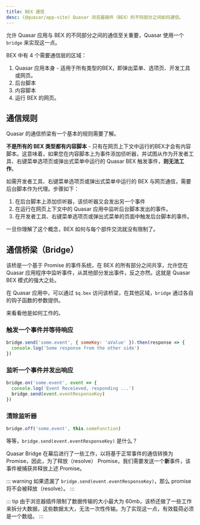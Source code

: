 ```yaml
---
title: BEX 通信
desc: (@quasar/app-vite) Quasar 浏览器插件（BEX）的不同部分之间如何通信。
---
```


允许 Quasar 应用与 BEX 的不同部分之间的通信至关重要，Quasar 使用一个 `bridge` 来实现这一点。

BEX 中有 4 个需要通信层的区域：

1. Quasar 应用本身 - 适用于所有类型的BEX，即弹出菜单、选项页、开发工具或网页。
2. 后台脚本
3. 内容脚本
4. 运行 BEX 的网页。

## 通信规则

Quasar 的通信桥梁有一个基本的规则需要了解。

**不是所有的 BEX 类型都有内容脚本** - 只有在网页上下文中运行的BEX才会有内容脚本。这意味着，如果您在内容脚本上为事件添加侦听器，并试图从作为开发者工具、右键菜单选项页或弹出式菜单中运行的 Quasar BEX 触发事件，**则无法工作**。

如需开发者工具、右键菜单选项页或弹出式菜单中运行的 BEX 与网页通信，需要后台脚本作为代理。步骤如下：

1. 在后台脚本上添加侦听器，该侦听器又会发出另一个事件
2. 在运行在网页上下文中的 Quasar 应用中监听后台脚本发出的事件。
2. 在开发者工具、右键菜单选项页或弹出式菜单的页面中触发后台脚本的事件。

一旦你理解了这个概念，BEX 如何与每个部件交流就没有限制了。

## 通信桥梁（Bridge）

该桥是一个基于 Promise 的事件系统，在 BEX 的所有部分之间共享，允许您在 Quasar 应用程序中监听事件，从其他部分发出事件，反之亦然。这就是 Quasar BEX 模式的强大之处。

在 Quasar 应用中，可以通过 `$q.bex` 访问该桥梁，在其他区域，`bridge` 通过各自的钩子函数的参数提供。

来看看他是如何工作的。

### 触发一个事件并等待响应

```js
bridge.send('some.event', { someKey: 'aValue' }).then(response => {
  console.log('Some response from the other side')
})
```

### 监听一个事件并发出响应

```js
bridge.on('some.event', event => {
  console.log('Event Receieved, responding ...')
  bridge.send(event.eventResponseKey)
})
```

### 清除监听器

```js
bridge.off('some.event', this.someFunction)
```

等等，`bridge.send(event.eventResponseKey)` 是什么？

Quasar Bridge 在幕后进行了一些工作，以将基于正常事件的通信转换为 Promise，因此，为了释放（resolve） Promise，我们需要发送一个**新**事件，该事件被捕获并释放上述 Promise。

::: warning
如果遗漏了 `bridge.send(event.eventResponseKey)`，那么 promise 将不会被释放（resolve）。
:::

::: tip
由于浏览器插件限制了数据传输的大小最大为 60mb，该桥还做了一些工作来拆分大数据，这些数据太大，无法一次性传输。为了实现这一点，有效载荷必须是一个数组。
:::
